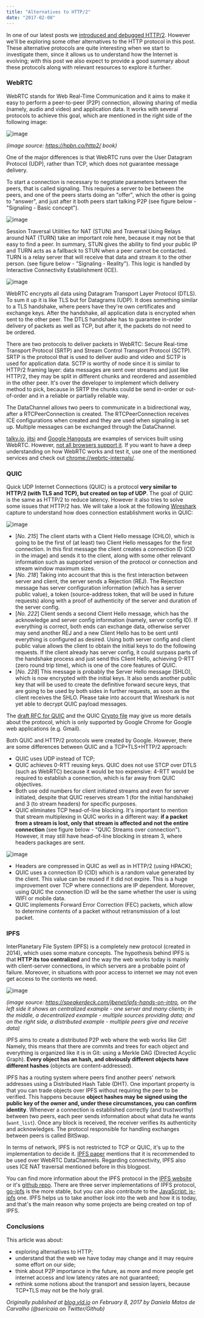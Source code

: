 ```yaml
---
title: "Alternatives to HTTP/2"
date: "2017-02-08"
---
```


In one of our latest posts we [introduced and debugged HTTP/2](https://blog.yld.io/2017/01/10/http-2-a-look-into-the-future-of-the-web/). However we'll be exploring some other alternatives to the HTTP protocol in this post. These alternative protocols are quite interesting when we start to investigate them, since it allows us to understand how the Internet is evolving; with this post we also expect to provide a good summary about these protocols along with relevant resources to explore it further.

### WebRTC

WebRTC stands for Web Real-Time Communication and it aims to make it easy to perform a peer-to-peer (P2P) connection, allowing sharing of media (namely, audio and video) and application data. It works with several protocols to achieve this goal, which are mentioned in the right side of the following image:

![image](https://hpbn.co/assets/diagrams/f91164cbbb944d8986c90a1e93afcd82.svg)

*(image source: https://hpbn.co/http2/ book)*


One of the major differences is that WebRTC runs over the User Datagram Protocol (UDP), rather than TCP, which does not guarantee message delivery.

To start a connection is necessary to negotiate parameters between the peers, that is called signaling. This requires a server to be between the peers, and one of the peers starts doing an "offer", which the other is going to "answer", and just after it both peers start talking P2P (see figure below - "Signaling - Basic concept").

![image](https://cloud.githubusercontent.com/assets/1150553/22289556/28cf4a6c-e2f4-11e6-83e4-b51e9002caef.png)

Session Traversal Utilities for NAT (STUN) and Traversal Using Relays around NAT (TURN) take an important role here, because it may not be that easy to find a peer. In summary, STUN gives the ability to find your public IP and TURN acts as a fallback to STUN when a peer cannot be contacted. TURN is a relay server that will receive that data and stream it to the other person. (see figure below - "Signaling - Reality"). This logic is handled by Interactive Connectivity Establishment (ICE).

![image](https://cloud.githubusercontent.com/assets/1150553/22289595/53d04aa4-e2f4-11e6-9176-bdb6e3b21175.png)

WebRTC encrypts all data using Datagram Transport Layer Protocol (DTLS). To sum it up it is like TLS but for Datagrams (UDP). It does something similar to a TLS handshake, where peers have they're own certificates and exchange keys. After the handshake, all application data is encrypted when sent to the other peer. The DTLS handshake has to guarantee in-order delivery of packets as well as TCP, but after it, the packets do not need to be ordered.

There are two protocols to deliver packets in WebRTC: Secure Real-time Transport Protocol (SRTP) and Stream Control Transport Protocol (SCTP). SRTP is the protocol that is used to deliver audio and video and SCTP is used for application data. SCTP is worthy of node since it is similar to HTTP/2 framing layer: data messages are sent over streams and just like HTTP/2, they may be split in different chunks and reordered and assembled in the other peer. It's over the developer to implement which delivery method to pick, because in SRTP the chunks could be send in-order or out-of-order and in a reliable or partially reliable way.

The DataChannel allows two peers to communicate in a bidirectional way, after a RTCPeerConnection is created. The RTCPeerConnection receives ICE configurations when created and they are used when signaling is set up. Multiple messages can be exchanged through the DataChannel.

[talky.io](https://talky.io/), [jitsi](https://meet.jit.si/) and [Google Hangouts](https://hangouts.google.com) are examples of services built using WebRTC. However, [not all browsers support it](http://iswebrtcreadyyet.com/).
If you want to have a deep understanding on how WebRTC works and test it, use one of the mentioned services and check out [chrome://webrtc-internals/](chrome://webrtc-internals/).


### QUIC

Quick UDP Internet Connections (QUIC) is a protocol **very similar to HTTP/2 (with TLS and TCP), but created on top of UDP**. The goal of QUIC is the same as HTTP/2 to reduce latency. However it also tries to solve some issues that HTTP/2 has. We will take a look at the following [Wireshark](https://www.wireshark.org) capture to understand how does connection establishment works in QUIC:

![image](https://cloud.githubusercontent.com/assets/1150553/22156875/1ca2ba3c-df2d-11e6-8b82-5fe510c04298.png)

- [*No. 215*] The client starts with a Client Hello message (CHLO), which is going to be the first of (at least) two Client Hello messages for the first connection. In this first message the client creates a connection ID (CID in the image) and sends it to the client, along with some other relevant information such as supported version of the protocol or connection and stream window maximum sizes.
- [*No. 218*] Taking into account that this is the first interaction between server and client, the server sends a Rejection (REJ). The Rejection message has server configuration information (which has a server public value), a token (source-address token, that will be used in future requests) along with a proof of authenticity of the server and duration of the server config.
- [*No. 222*] Client sends a second Client Hello message, which has the acknowledge and server config information (namely, server config ID). If everything is correct, both ends can exchange data, otherwise server may send another REJ and a new Client Hello has to be sent until everything is configured as desired. Using both server config and client public value allows the client to obtain the initial keys to do the following requests. If the client already has server config, it could surpass parts of the handshake process and just send this Client Hello, achieving 0-RTT (zero round trip time), which is one of the core features of QUIC.
- [*No. 228*] This message is probably the Server Hello message (SHLO), which is now encrypted with the initial keys. It also sends another public key that will be used to create the definitive forward secure keys, that are going to be used by both sides in further requests, as soon as the client receives the SHLO. Please take into account that Wireshark is not yet able to decrypt QUIC payload messages.

The [draft RFC for QUIC](https://tools.ietf.org/html/draft-tsvwg-quic-protocol-02) and the QUIC [Crypto file](https://docs.google.com/document/d/1g5nIXAIkN_Y-7XJW5K45IblHd_L2f5LTaDUDwvZ5L6g/edit) may give us more details about the protocol, which is only supported by Google Chrome for Google web applications (e.g. Gmail).

Both QUIC and HTTP/2 protocols were created by Google. However, there are some differences between QUIC and a TCP+TLS+HTTP/2 approach:

- QUIC uses UDP instead of TCP;
- QUIC achieves 0-RTT reusing keys. QUIC does not use STCP over DTLS (such as WebRTC) because it would be too expensive: 4-RTT would be required to establish a connection, which is far away from QUIC objectives.
- Both use odd numbers for client initiated streams and even for server initiated, despite that QUIC reserves stream 1 (for the initial handshake) and 3 (to stream headers) for specific purposes.
- QUIC eliminates TCP head-of-line blocking. It's important to mention that stream multiplexing in QUIC works in a different way: **if a packet from a stream is lost, only that stream is affected and not the entire connection** (see figure below - "QUIC Streams over connection"). However, it may still have head-of-line blocking in stream 3, where headers packages are sent.

![image](https://cloud.githubusercontent.com/assets/1150553/22290151/4341ea6e-e2f7-11e6-8bfb-f4dbdd7d583e.png)

- Headers are compressed in QUIC as well as in HTTP/2 (using HPACK);
- QUIC uses a connection ID (CID) which is a random value generated by the client. This value can be reused if it did not expire. This is a huge improvement over TCP where connections are IP dependent. Moreover, using QUIC the connection ID will be the same whether the user is using WIFI or mobile data.
- QUIC implements Forward Error Correction (FEC) packets, which allow to determine contents of a packet without retransmission of a lost packet.


### IPFS

InterPlanetary File System (IPFS) is a completely new protocol (created in 2014), which uses some mature concepts. The hypothesis behind IPFS is that **HTTP its too centralized** and the way the web works today is mainly with client-server connections, in which servers are a probable point of failure. Moreover, in situations with poor access to internet we may not even get access to the contents we need.

![image](https://cloud.githubusercontent.com/assets/1150553/22425086/5a042732-e6f1-11e6-8b1d-7c5129267e1a.png)

*(image source: https://speakerdeck.com/jbenet/ipfs-hands-on-intro, on the left side it shows an centralized example - one server and many clients; in the middle, a decentralized example - multiple sources providing data; and on the right side, a distributed example - multiple peers give and receive data)*


IPFS aims to create a distributed P2P web where the web works like Git! Namely, this means that there are commits and trees for each object and everything is organized like it is in Git: using a Merkle DAG (Directed Acyclic Graph). **Every object has an hash, and obviously different objects have different hashes** (objects are content-addressed).

IPFS has a routing system where peers find another peers' network addresses using a Distributed Hash Table (DHT). One important property is that you can trade objects over IPFS without requiring the peer to be verified. This happens because **object hashes may be signed using the public key of the owner and, under these circumstances, you can confirm identity**. Whenever a connection is established correctly (and trustworthy) between two peers, each peer sends information about what data he wants (`want_list`). Once any block is received, the receiver verifies its authenticity and acknowledges. The protocol responsible for handling exchanges between peers is called BitSwap.

In terms of network, IPFS is not restricted to TCP or QUIC, it's up to the implementation to decide it. [IPFS paper](https://www.google.pt/url?sa=t&rct=j&q=&esrc=s&source=web&cd=1&cad=rja&uact=8&ved=0ahUKEwj7g6Ks4unRAhXBNxQKHaLrCYgQFggbMAA&url=https%3A%2F%2Fipfs.io%2Fipfs%2FQmR7GSQM93Cx5eAg6a6yRzNde1FQv7uL6X1o4k7zrJa3LX%2Fipfs.draft3.pdf&usg=AFQjCNHK98DmEICO3ZuTowSg6FKbQ0mw1Q&sig2=n4Z8nvhJxsPfvQaGRfZMOA) mentions that it is recommended to be used over WebRTC DataChannels. Regarding connectivity, IPFS also uses ICE NAT traversal mentioned before in this blogpost.

You can find more information about the IPFS protocol in the [IPFS website](https://ipfs.io/) or it's [github repo](https://github.com/ipfs). There are three server implementations of IPFS protocol, [go-ipfs](https://github.com/ipfs/go-ipfs) is the more stable, but you can also contribute to the [JavaScript: js-ipfs](https://github.com/ipfs/js-ipfs) one. IPFS helps us to take another look into the web and how it is today, and that's the main reason why some projects are being created on top of IPFS.


### Conclusions

This article was about:

- exploring alternatives to HTTP;
- understand that the web we have today may change and it may require some effort on our side;
- think about P2P importance in the future, as more and more people get internet access and low latency rates are not guaranteed;
- rethink some notions about the transport and session layers, because TCP+TLS may not be the holy grail.

*Originally published at [blog.yld.io](https://blog.yld.io/) on February 8, 2017 by Daniela Matos de Carvalho (@sericaia on Twitter/Github)*
